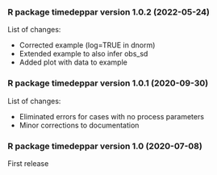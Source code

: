 ### R package timedeppar version 1.0.2 (2022-05-24)

List of changes:

- Corrected example (log=TRUE in dnorm)
- Extended example to also infer obs_sd
- Added plot with data to example


### R package timedeppar version 1.0.1 (2020-09-30)

List of changes:

- Eliminated errors for cases with no process parameters
- Minor corrections to documentation


### R package timedeppar version 1.0 (2020-07-08)

First release
